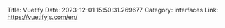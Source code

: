 Title: Vuetify
Date: 2023-12-01 15:50:31.269677
Category: interfaces
Link: https://vuetifyjs.com/en/
